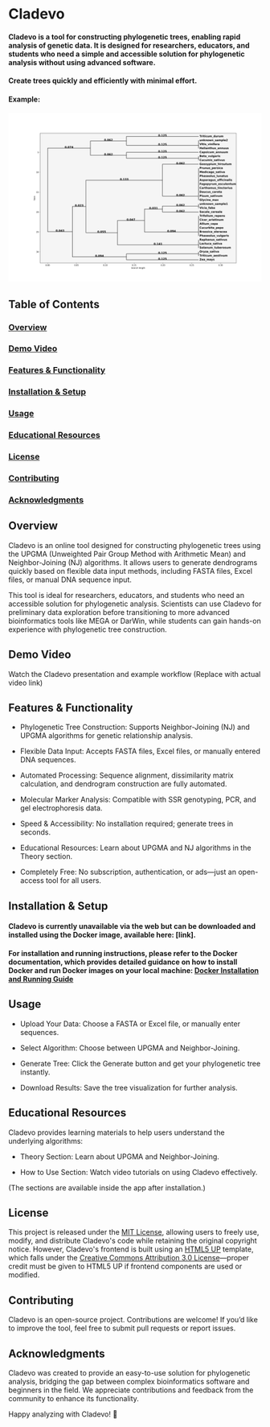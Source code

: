 # Cladevo
#### Cladevo is a tool for constructing phylogenetic trees, enabling rapid analysis of genetic data. It is designed for researchers, educators, and students who need a simple and accessible solution for phylogenetic analysis without using advanced software.

#### Create trees quickly and efficiently with minimal effort. 
#### Example:
![Logo](cladevo/static/images/tree11.png)
## Table of Contents

### [Overview](#overview)  
### [Demo Video](#demo-video)  
### [Features & Functionality](#features--functionality)  
### [Installation & Setup](#installation--setup)  
### [Usage](#usage)  
### [Educational Resources](#educational-resources)  
### [License](#license)  
### [Contributing](#contributing)  
### [Acknowledgments](#acknowledgments)  


## Overview

Cladevo is an online tool designed for constructing phylogenetic trees using the UPGMA (Unweighted Pair Group Method with Arithmetic Mean) and Neighbor-Joining (NJ) algorithms. It allows users to generate dendrograms quickly based on flexible data input methods, including FASTA files, Excel files, or manual DNA sequence input.

This tool is ideal for researchers, educators, and students who need an accessible solution for phylogenetic analysis. Scientists can use Cladevo for preliminary data exploration before transitioning to more advanced bioinformatics tools like MEGA or DarWin, while students can gain hands-on experience with phylogenetic tree construction.

## Demo Video

Watch the Cladevo presentation and example workflow (Replace with actual video link)

## Features & Functionality

* Phylogenetic Tree Construction: Supports Neighbor-Joining (NJ) and UPGMA algorithms for genetic relationship analysis.

* Flexible Data Input: Accepts FASTA files, Excel files, or manually entered DNA sequences.

* Automated Processing: Sequence alignment, dissimilarity matrix calculation, and dendrogram construction are fully automated.

* Molecular Marker Analysis: Compatible with SSR genotyping, PCR, and gel electrophoresis data.

* Speed & Accessibility: No installation required; generate trees in seconds.

* Educational Resources: Learn about UPGMA and NJ algorithms in the Theory section.

* Completely Free: No subscription, authentication, or ads—just an open-access tool for all users.

## Installation & Setup

#### Cladevo is currently unavailable via the web but can be downloaded and installed using the Docker image, available here: [link].
#### For installation and running instructions, please refer to the Docker documentation, which provides detailed guidance on how to install Docker and run Docker images on your local machine: [Docker Installation and Running Guide](https://docs.docker.com/get-docker/)

## Usage

* Upload Your Data: Choose a FASTA or Excel file, or manually enter sequences.

* Select Algorithm: Choose between UPGMA and Neighbor-Joining.

* Generate Tree: Click the Generate button and get your phylogenetic tree instantly.

* Download Results: Save the tree visualization for further analysis.

## Educational Resources

Cladevo provides learning materials to help users understand the underlying algorithms:

* Theory Section: Learn about UPGMA and Neighbor-Joining.

* How to Use Section: Watch video tutorials on using Cladevo effectively.

(The sections are available inside the app after installation.)

## License

This project is released under the [MIT License](https://opensource.org/license/MIT), allowing users to freely use, modify, and distribute Cladevo's code while retaining the original copyright notice. However, Cladevo's frontend is built using an [HTML5 UP](https://html5up.net/) template, which falls under the [Creative Commons Attribution 3.0 License](https://html5up.net/license)—proper credit must be given to HTML5 UP if frontend components are used or modified.

## Contributing

Cladevo is an open-source project. Contributions are welcome! If you’d like to improve the tool, feel free to submit pull requests or report issues.

## Acknowledgments

Cladevo was created to provide an easy-to-use solution for phylogenetic analysis, bridging the gap between complex bioinformatics software and beginners in the field. We appreciate contributions and feedback from the community to enhance its functionality.

Happy analyzing with Cladevo! 🚀

